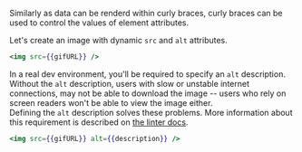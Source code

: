 Similarly as data can be renderd within curly braces, curly braces can be used to control the values of element attributes.

Let's create an image with dynamic `src` and `alt` attributes.

```hbs
<img src={{gifURL}} />
```

In a real dev environment, you'll be required to specify an `alt` description.
Without the `alt` description, users with slow or unstable internet connections,
may not be able to download the image -- users who rely on screen readers won't be able to view the image either.  
Defining the `alt` description solves these problems.
More information about this requirement is described on [the linter docs][gh-etl-alt].

```hbs
<img src={{gifURL}} alt={{description}} />
```

[gh-etl-alt]: https://github.com/ember-template-lint/ember-template-lint/blob/b4433e9439f3c555b3c4beb56c34bfed18a423b5/docs/rule/require-valid-alt-text.md
